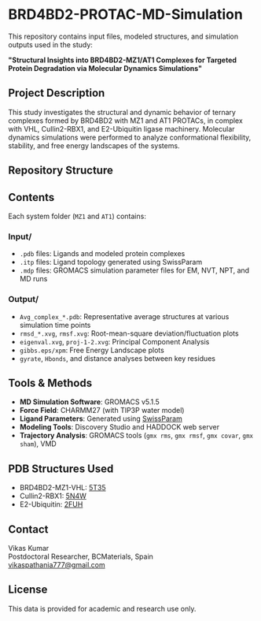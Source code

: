 # BRD4BD2-PROTAC-MD-Simulation
This repository contains input files, modeled structures, and simulation outputs used in the study:

**"Structural Insights into BRD4BD2-MZ1/AT1 Complexes for Targeted Protein Degradation via Molecular Dynamics Simulations"**

## Project Description

This study investigates the structural and dynamic behavior of ternary complexes formed by BRD4BD2 with MZ1 and AT1 PROTACs, in complex with VHL, Cullin2-RBX1, and E2-Ubiquitin ligase machinery. Molecular dynamics simulations were performed to analyze conformational flexibility, stability, and free energy landscapes of the systems.

## Repository Structure
## Contents

Each system folder (`MZ1` and `AT1`) contains:

### Input/
- `.pdb` files: Ligands and modeled protein complexes
- `.itp` files: Ligand topology generated using SwissParam
- `.mdp` files: GROMACS simulation parameter files for EM, NVT, NPT, and MD runs

### Output/
- `Avg_complex_*.pdb`: Representative average structures at various simulation time points
- `rmsd_*.xvg`, `rmsf.xvg`: Root-mean-square deviation/fluctuation plots
- `eigenval.xvg`, `proj-1-2.xvg`: Principal Component Analysis
- `gibbs.eps/xpm`: Free Energy Landscape plots
- `gyrate`, `Hbonds`, and distance analyses between key residues

## Tools & Methods

- **MD Simulation Software**: GROMACS v5.1.5
- **Force Field**: CHARMM27 (with TIP3P water model)
- **Ligand Parameters**: Generated using [SwissParam](http://www.swissparam.ch/)
- **Modeling Tools**: Discovery Studio and HADDOCK web server
- **Trajectory Analysis**: GROMACS tools (`gmx rms`, `gmx rmsf`, `gmx covar`, `gmx sham`), VMD

## PDB Structures Used

- BRD4BD2-MZ1-VHL: [5T35](https://www.rcsb.org/structure/5T35)
- Cullin2-RBX1: [5N4W](https://www.rcsb.org/structure/5N4W)
- E2-Ubiquitin: [2FUH](https://www.rcsb.org/structure/2FUH)

## Contact
Vikas Kumar  
Postdoctoral Researcher, BCMaterials, Spain  
vikaspathania777@gmail.com
## License
This data is provided for academic and research use only.

